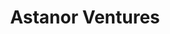 ---
layout: firm_page
title: "Astanor Ventures"
id: "astanor.com"
permalink: "/astanorventuresastanor.com/"
website: "https://astanor.com"
offices: "Luxembourg (Luxembourg), London (United Kingdom)"
investment_stages: "Seed, Series A, Series B, Series C"
portfolio_companies: ""
portfolio_link: ""
investment_markets: "Bioeconomy, Agrifood"
founded_year: ""
description: "Astanor Ventures partners with founders in the bioeconomy space, offering comprehensive business support to build a nourishing and regenerative food system. They focus on purpose-driven investments with measurable environmental and social impact across the agrifood value chain."
linkedin: "https://www.linkedin.com/company/astanor"
twitter: ""
instagram: ""
team_page: "https://astanor.com/team-members/"
investor_type: "Venture Capital"
crunchbase: "https://www.crunchbase.com/organization/astanor-ventures"
pitchbook: ""

# SEO Optimization
meta_title: "Astanor Ventures - VC Firm - projectstartups.com"
meta_description: "Astanor Ventures, Astanor Ventures partners with founders in the bioeconomy space, offering comprehensive business support to build a nourishing and regenerative food s..."
meta_keywords: "Astanor Ventures, Bioeconomy, Agrifood, VC firm, venture capital, startup investor, projectstartups.com"
canonical_url: "https://vc.projectstartups.com/astanorventuresastanor.com/"
---